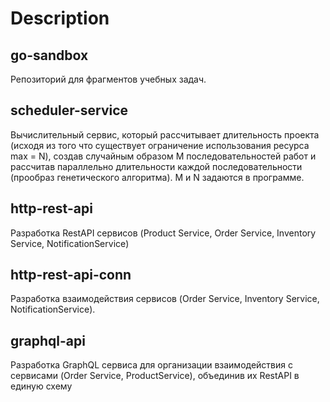 # Description

## go-sandbox

Репозиторий для фрагментов учебных задач.


## scheduler-service

Вычислительный сервис, который рассчитывает длительность проекта (исходя из того что существует ограничение использования ресурса max = N), создав случайным образом M последовательностей работ и рассчитав параллельно  длительности каждой последовательности (прообраз генетического алгоритма). M и N задаются в программе.


## http-rest-api

Разработка RestAPI сервисов (Product Service, Order Service, Inventory Service, NotificationService)


## http-rest-api-conn

Разработка взаимодействия сервисов (Order Service, Inventory Service, NotificationService).

## graphql-api

Разработка GraphQL сервиса для организации взаимодействия с сервисами (Order Service, ProductService), объединив их RestAPI в единую схему
